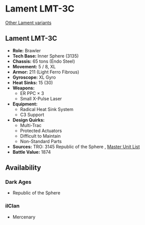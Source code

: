# Lament LMT-3C 

[Other Lament variants](../lament.md) 

## Lament LMT-3C 

- **Role:** Brawler 
- **Tech Base:** Inner Sphere (3135) 
- **Chassis:** 65 tons (Endo Steel) 
- **Movement:** 5 / 8, XL 
- **Armor:** 211 (Light Ferro Fibrous) 
- **Gyroscope:** XL Gyro 
- **Heat Sinks:** 15 (30) 
- **Weapons:** 
  - ER PPC × 3 
  - Small X-Pulse Laser 
- **Equipment:** 
  - Radical Heat Sink System 
  - C3 Support 
- **Design Quirks:** 
  - Multi-Trac 
  - Protected Actuators 
  - Difficult to Maintain 
  - Non-Standard Parts 
- **Sources:** TRO: 3145 Republic of the Sphere , [Master Unit List](http://masterunitlist.info/Unit/Details/6722) 
- **Battle Value:** 1874 

## Availability 

### Dark Ages 

- Republic of the Sphere 

### ilClan 

- Mercenary 

